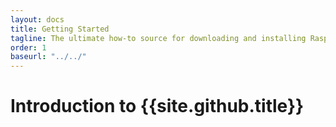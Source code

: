 ```yaml
---
layout: docs
title: Getting Started
tagline: The ultimate how-to source for downloading and installing Rasp.
order: 1
baseurl: "../../"
---
```


# Introduction to {{site.github.title}}
